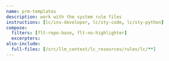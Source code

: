 ```yaml
---
name: prm-templates
description: work with the system rule files
instructions: [lc/ins-developer, lc/sty-code, lc/sty-python]
compose:
  filters: [flt-repo-base, flt-no-highlighter]
  excerpters:
also-include:
  full-files: [/src/llm_context/lc_resources/rules/lc/**]
---
```

